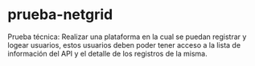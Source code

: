 # prueba-netgrid
Prueba técnica: Realizar una plataforma en la cual se puedan registrar y logear usuarios, estos usuarios deben poder tener acceso a la lista de información del API y el detalle de los registros de la misma.

